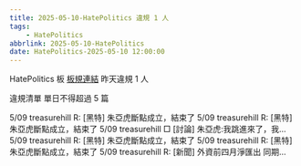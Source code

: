 ```yaml
---
title: 2025-05-10-HatePolitics 違規 1 人
tags:
    - HatePolitics
abbrlink: 2025-05-10-HatePolitics
date: HatePolitics-2025-05-10 12:00:00
---
```

HatePolitics 板 [板規連結](https://www.ptt.cc/bbs/HatePolitics/M.1617115262.A.D60.html)
昨天違規 1 人
<!-- more -->

違規清單
單日不得超過 5 篇

5/09 treasurehill R: [黑特] 朱亞虎斷點成立，結束了
5/09 treasurehill R: [黑特] 朱亞虎斷點成立，結束了
5/09 treasurehill □ [討論] 朱亞虎:我跳進來了，我…
5/09 treasurehill R: [黑特] 朱亞虎斷點成立，結束了
5/09 treasurehill R: [黑特] 朱亞虎斷點成立，結束了
5/09 treasurehill R: [新聞] 外資前四月淨匯出 同期…